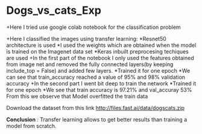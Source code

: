# Dogs_vs_cats_Exp
+Here I tried use google colab notebook for the classification problem

+Here I classified the images using transfer learning:
  *Resnet50 architecture is used
  *I used the weights which are obtained when the model is trained on the Imagenet data set
  *Keras inbuilt preprocesing techiques are used
+In the first part of the notebook I only used the features obtained from image net and 
removed the fully connected layers(by keeping include_top = False) and added few layers.
  *Trained it for one epoch
  *We can see that train_accuracy reached a value of 95%  and 98% validation accuracy
+In the second part I went bit deep to train the network
  *Trained it for one epoch
  *We see that train accuracy is 97.21% and val_accuray 53%
  From this we observe that  Model overfitted the train data
  
 Download the dataset from this link http://files.fast.ai/data/dogscats.zip

**Conclusion** : Transfer learning allows to get better results than training a model from scratch.

  
